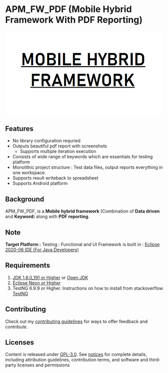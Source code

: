 # APM_FW_PDF (Mobile Hybrid Framework With PDF Reporting)

<p align="center">
  <img src="https://github.com/suneel944/APM_FW_PDF/blob/master/hybrid_logo.png" width="500" title="Mobile Hybrid Framework">
</p>

## Features

* No library configuration requried
* Outputs beautiful pdf report with screenshots
  * Supports multiple iteration execution
* Consists of wide range of keywords which are essentials for testing platform
* Monolithic project structure : Test data files, output reports everything in one workspace.
* Supports result writeback to spreadsheet
* Supports Android platform

## Background

APM_FW_PDF, is a **Mobile hybrid framework** (Combination of **Data driven** and **Keyword**) along with **PDF reporting**.  

## Note

**Target Platform :** Testing : Functional and UI
Framework is built in : [Eclipse 2020-06 IDE (For Java Developers)](https://www.eclipse.org/downloads/packages/release/2020-06/r/eclipse-ide-java-developers)<br>

## Requirements

1. [JDK 1.8.0_191 or Higher](https://www.oracle.com/technetwork/java/javase/downloads/jdk8-downloads-2133151.html) or [Open JDK](https://developers.redhat.com/products/openjdk/download)
2. [Eclipse Neon or Higher](https://www.eclipse.org/downloads/packages/release)
3. TestNG 6.9.9 or Higher. Instructions on how to install from stackoverflow [TestNG](https://stackoverflow.com/questions/63563729/unable-to-install-testng-plugin-in-latest-eclipse-ide/63563730#63563730)

## Contributing

Check out my [contributing guidelines](/CONTRIBUTING.md) for ways to offer feedback and contribute.

## Licenses

Content is released under [GPL-3.0](https://www.gnu.org/licenses/gpl-3.0.en.html). See [notices](notices.md) for complete details, including attribution guidelines, contribution terms, and software and third-party licenses and permissions
